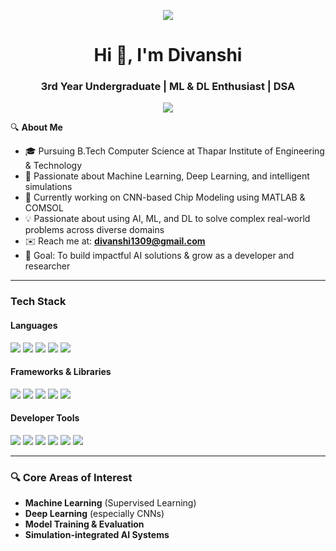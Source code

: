 <p align="center">
  <img src="https://readme-typing-svg.demolab.com/?lines=Hi,+I'm+Divanshi;ML+%7C+DL+%7C+DSA&center=true&width=380&height=45">
</p>

<h1 align="center">Hi 👋, I'm Divanshi</h1>
<h3 align="center">3rd Year Undergraduate | ML & DL Enthusiast | DSA</h3>

<p align="center">
  <img src="https://komarev.com/ghpvc/?username=divisayscode&label=Profile%20views&color=0e75b6&style=flat" />
</p>

🔍 **About Me**
- 🎓 Pursuing B.Tech Computer Science at Thapar Institute of Engineering & Technology
- 🤖 Passionate about Machine Learning, Deep Learning, and intelligent simulations  
- 🔬 Currently working on CNN-based Chip Modeling using MATLAB & COMSOL
- 💡 Passionate about using AI, ML, and DL to solve complex real-world problems across diverse domains
- ✉️ Reach me at: **divanshi1309@gmail.com**
- 🎯 Goal: To build impactful AI solutions & grow as a developer and researcher

---

###  Tech Stack

####  Languages  
<p>
  <img src="https://img.shields.io/badge/-Python-3776AB?style=for-the-badge&logo=python&logoColor=white"/>
  <img src="https://img.shields.io/badge/-C++-00599C?style=for-the-badge&logo=c%2B%2B&logoColor=white"/>
  <img src="https://img.shields.io/badge/-C-111111?style=for-the-badge&logo=c&logoColor=white"/>
  <img src="https://img.shields.io/badge/-SQL-336791?style=for-the-badge&logo=postgresql&logoColor=white"/>
  <img src="https://img.shields.io/badge/-R-276DC3?style=for-the-badge&logo=r&logoColor=white"/>
</p>

####  Frameworks & Libraries  
<p>
  <img src="https://img.shields.io/badge/-TensorFlow-FF6F00?style=for-the-badge&logo=tensorflow&logoColor=white"/>
  <img src="https://img.shields.io/badge/-Keras-D00000?style=for-the-badge&logo=keras&logoColor=white"/>
  <img src="https://img.shields.io/badge/-Scikit%20Learn-F7931E?style=for-the-badge&logo=scikit-learn&logoColor=white"/>
  <img src="https://img.shields.io/badge/-Pandas-150458?style=for-the-badge&logo=pandas&logoColor=white"/>
  <img src="https://img.shields.io/badge/-NumPy-013243?style=for-the-badge&logo=numpy&logoColor=white"/>
</p>

####  Developer Tools  
<p>
  <img src="https://img.shields.io/badge/-GitHub-181717?style=for-the-badge&logo=github&logoColor=white"/>
  <img src="https://img.shields.io/badge/-VSCode-007ACC?style=for-the-badge&logo=visual-studio-code&logoColor=white"/>
  <img src="https://img.shields.io/badge/-Jupyter-F37626?style=for-the-badge&logo=jupyter&logoColor=white"/>
  <img src="https://img.shields.io/badge/-MATLAB-orange?style=for-the-badge&logo=mathworks&logoColor=white"/>
  <img src="https://img.shields.io/badge/-COMSOL-003366?style=for-the-badge&logo=comsol&logoColor=white"/>
  <img src="https://img.shields.io/badge/-AutoCAD-CB2026?style=for-the-badge&logo=autodesk&logoColor=white"/>
</p>

---

### 🔍 Core Areas of Interest
- **Machine Learning** (Supervised Learning)  
- **Deep Learning** (especially CNNs)  
- **Model Training & Evaluation**  
- **Simulation-integrated AI Systems**
